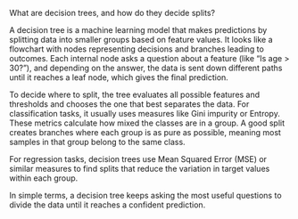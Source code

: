 
What are decision trees, and how do they decide splits?

A decision tree is a machine learning model that makes predictions by splitting data into smaller groups based on feature values. It looks like a flowchart with nodes representing decisions and branches leading to outcomes. Each internal node asks a question about a feature (like “Is age > 30?”), and depending on the answer, the data is sent down different paths until it reaches a leaf node, which gives the final prediction.

To decide where to split, the tree evaluates all possible features and thresholds and chooses the one that best separates the data. For classification tasks, it usually uses measures like Gini impurity or Entropy. These metrics calculate how mixed the classes are in a group. A good split creates branches where each group is as pure as possible, meaning most samples in that group belong to the same class.

For regression tasks, decision trees use Mean Squared Error (MSE) or similar measures to find splits that reduce the variation in target values within each group.

In simple terms, a decision tree keeps asking the most useful questions to divide the data until it reaches a confident prediction.
